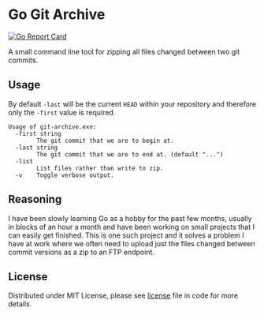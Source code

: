 # Go Git Archive

[![Go Report Card](https://goreportcard.com/badge/github.com/photogabble/go-git-archive)](https://goreportcard.com/report/github.com/photogabble/go-git-archive)

A small command line tool for zipping all files changed between two git commits.

## Usage
By default `-last` will be the current `HEAD` within your repository and therefore only the `-first` value is required.

```
Usage of git-archive.exe:
  -first string
        The git commit that we are to begin at.
  -last string
        The git commit that we are to end at. (default "...")
  -list
        List files rather than write to zip.
  -v    Toggle verbose output.
```

## Reasoning
I have been slowly learning Go as a hobby for the past few months, usually in blocks of an hour a month and have been working on small projects that I can easily get finished. This is one such project and it solves a problem I have at work where we often need to upload just the files changed between commit versions as a zip to an FTP endpoint.

## License

Distributed under MIT License, please see [license](LICENSE) file in code for more details.
